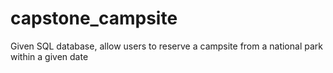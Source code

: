 # capstone_campsite
Given SQL database, allow users to reserve a campsite from a national park within a given date
